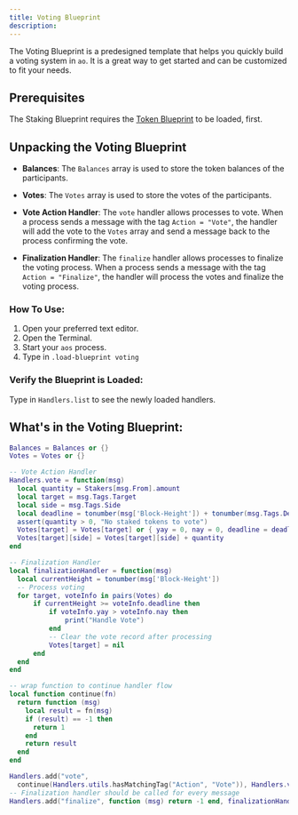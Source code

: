 ```yaml
---
title: Voting Blueprint
description:
---
```


The Voting Blueprint is a predesigned template that helps you quickly build a voting system in `ao`. It is a great way to get started and can be customized to fit your needs.

## Prerequisites

The Staking Blueprint requires the [Token Blueprint](./token.md) to be loaded, first.

## Unpacking the Voting Blueprint

- **Balances**: The `Balances` array is used to store the token balances of the participants.

- **Votes**: The `Votes` array is used to store the votes of the participants.

- **Vote Action Handler**: The `vote` handler allows processes to vote. When a process sends a message with the tag `Action = "Vote"`, the handler will add the vote to the `Votes` array and send a message back to the process confirming the vote.

- **Finalization Handler**: The `finalize` handler allows processes to finalize the voting process. When a process sends a message with the tag `Action = "Finalize"`, the handler will process the votes and finalize the voting process.

### How To Use:

1. Open your preferred text editor.
2. Open the Terminal.
3. Start your `aos` process.
4. Type in `.load-blueprint voting`

### Verify the Blueprint is Loaded:

Type in `Handlers.list` to see the newly loaded handlers.

## What's in the Voting Blueprint:

```lua
Balances = Balances or {}
Votes = Votes or {}

-- Vote Action Handler
Handlers.vote = function(msg)
  local quantity = Stakers[msg.From].amount
  local target = msg.Tags.Target
  local side = msg.Tags.Side
  local deadline = tonumber(msg['Block-Height']) + tonumber(msg.Tags.Deadline)
  assert(quantity > 0, "No staked tokens to vote")
  Votes[target] = Votes[target] or { yay = 0, nay = 0, deadline = deadline }
  Votes[target][side] = Votes[target][side] + quantity
end

-- Finalization Handler
local finalizationHandler = function(msg)
  local currentHeight = tonumber(msg['Block-Height'])
  -- Process voting
  for target, voteInfo in pairs(Votes) do
      if currentHeight >= voteInfo.deadline then
          if voteInfo.yay > voteInfo.nay then
              print("Handle Vote")
          end
          -- Clear the vote record after processing
          Votes[target] = nil
      end
  end
end

-- wrap function to continue handler flow
local function continue(fn)
  return function (msg)
    local result = fn(msg)
    if (result) == -1 then
      return 1
    end
    return result
  end
end

Handlers.add("vote",
  continue(Handlers.utils.hasMatchingTag("Action", "Vote")), Handlers.vote)
-- Finalization handler should be called for every message
Handlers.add("finalize", function (msg) return -1 end, finalizationHandler)
```

